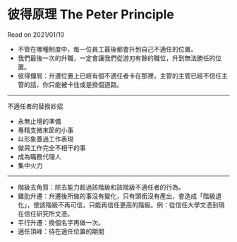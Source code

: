 # 彼得原理 The Peter Principle

Read on 2021/01/10

- 不管在哪種制度中，每一位員工最後都會升到自己不適任的位置。
- 我們最後一次的升職，一定會讓我們從游刃有餘的職位，升到無法勝任的位置。
- 彼得僵局：升遷位置上已經有個不適任者卡在那裡，主管的主管已經不信任主管的話，你只能被卡住或是換個道路。

----
不適任者的替換妙招

- 永無止境的準備
- 專精支微末節的小事
- 以形象蓋過工作表現
- 做與工作完全不相干的事
- 成為職務代理人
- 集中火力

----

- 階級去角質：除去能力超過該階級和該階級不適任者的行為。
- 雞肋升遷：升遷後所做的事沒有變化，只有頭銜沒有產出，會造成「階級退化」，使該階級不再可信，只能再信任更高的階級。例：從信任大學文憑到現在信任研究所文憑。
- 平行升遷：換個名字再做一次。
- 適任頂峰：待在適任位置的期間

